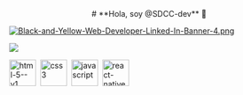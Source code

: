 <div align="center">
# **Hola, soy @SDCC-dev** 👋
</div>

[![Black-and-Yellow-Web-Developer-Linked-In-Banner-4.png](https://i.postimg.cc/P5tDwG56/Black-and-Yellow-Web-Developer-Linked-In-Banner-4.png)](https://postimg.cc/svNxkNSS)

![](https://dcbadge.limes.pink/api/shield/698427942954598460)

<img width="48" height="48" src="https://img.icons8.com/color/48/html-5--v1.png" alt="html-5--v1"/>&nbsp;
<img width="48" height="48" src="https://img.icons8.com/fluency/48/css3.png" alt="css3"/>&nbsp;
<img width="48" height="48" src="https://img.icons8.com/fluency/48/javascript.png" alt="javascript"/>&nbsp;
<img width="48" height="48" src="https://img.icons8.com/color/48/react-native.png" alt="react-native"/>
<!-- <img width="48" height="48" src="https://img.icons8.com/fluency/48/node-js.png" alt="node-js"/>
<img width="48" height="48" src="https://img.icons8.com/color/48/mongo-db.png" alt="mongo-db"/> -->

